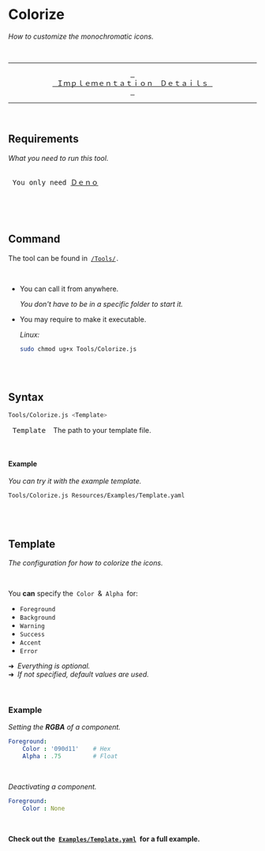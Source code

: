 
# Colorize

*How to customize the monochromatic icons.*


<br>

---

<div align = center>

[<kbd> <br> Ｉｍｐｌｅｍｅｎｔａｔｉｏｎ　Ｄｅｔａｉｌｓ <br> </kbd>][Implementation]

</div>

---

<br>

## Requirements

*What you need to run this tool.*

<kbd> <br> You only need [Ｄｅｎｏ][Deno] <br> </kbd>

<br>
<br>

## Command

The tool can be found in [`/Tools/`][Tools] .

<br>

- You can call it from anywhere.

    *You don't have to be in a specific folder to start it.*
    
- You may require to make it executable.

    *Linux:*
    
    ```sh
    sudo chmod ug+x Tools/Colorize.js
    ```

<br>
<br>

## Syntax

```sh
Tools/Colorize.js <Template>
```

<kbd> Template </kbd> The path to your template file.

<br>

#### Example

*You can try it with the example template.*

```sh
Tools/Colorize.js Resources/Examples/Template.yaml
```

<br>
<br>

## Template

*The configuration for how to colorize the icons.*

<br>

You **can** specify the `Color` & `Alpha` for:

- `Foreground`
- `Background`
- `Warning`
- `Success`
- `Accent`
- `Error`

➜ *Everything is optional.* <br>
➜ *If not specified, default values are used.*

<br>

### Example

*Setting the **RGBA** of a component.*

```yaml
Foreground:
    Color : '090d11'    # Hex
    Alpha : .75         # Float
```

<br>

*Deactivating a component.*

```yaml
Foreground:
    Color : None
```

<br>

**Check out the [`Examples/Template.yaml`][Example] for a full example.**

<br>

    
<!----------------------------------------------------------------------------->

[Implementation]: Implementation.md
[Example]: ../../Resources/Examples/Template.yaml
[Tools]: ../../Tools

[Deno]: https://deno.land/


